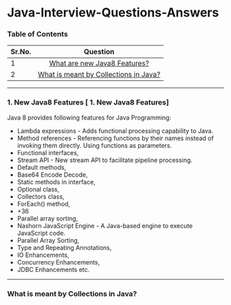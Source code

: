 # Java-Interview-Questions-Answers

### Table of Contents
| Sr.No.        | Question      | 
| ------------- |:-------------:| 
| 1             | [What are new Java8 Features?](https://github.com/aatul/Java-Interview-Questions-Answers/blob/master/README.md#1-new-java8-features--1-new-java8-features) | 
| 2             | [What is meant by Collections in Java?](https://github.com/aatul/Java-Interview-Questions-Answers/blob/master/README.md#1-new-java8-features--1-new-java8-features) | 
---

### 1. New Java8 Features [ 1. New Java8 Features]

Java 8 provides following features for Java Programming:
*	Lambda expressions - Adds functional processing capability to Java. 
*	Method references - Referencing functions by their names instead of invoking them directly. Using functions as parameters. 
*	Functional interfaces,
*	Stream API - New stream API to facilitate pipeline processing. 
*	Default methods,
*	Base64 Encode Decode,
*	Static methods in interface,
*	Optional class,
*	Collectors class,
*	ForEach() method,
*	+36
*	Parallel array sorting,
*	Nashorn JavaScript Engine - A Java-based engine to execute JavaScript code. 
*	Parallel Array Sorting,
*	Type and Repeating Annotations,
*	IO Enhancements,
*	Concurrency Enhancements,
*	JDBC Enhancements etc.
---
### What is meant by Collections in Java?
